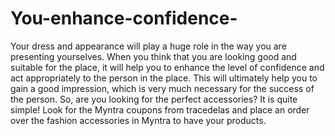 # You-enhance-confidence-
Your dress and appearance will play a huge role in the way you are presenting yourselves. When you think that you are looking good and suitable for the place, it will help you to enhance the level of confidence and act appropriately to the person in the place. This will ultimately help you to gain a good impression, which is very much necessary for the success of the person. So, are you looking for the perfect accessories? It is quite simple! Look for the Myntra coupons from tracedelas and place an order over the fashion accessories in Myntra to have your products. 
